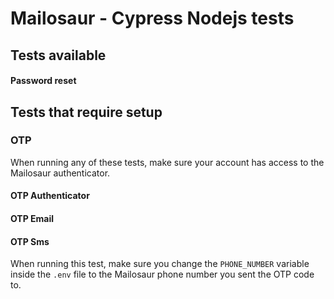 # Mailosaur - Cypress Nodejs tests

## Tests available

#### Password reset

## Tests that require setup

### OTP

When running any of these tests, make sure your account has access to the Mailosaur authenticator.

#### OTP Authenticator

#### OTP Email

#### OTP Sms

When running this test, make sure you change the `PHONE_NUMBER` variable inside the `.env` file to the Mailosaur phone number you sent the OTP code to.
